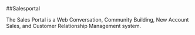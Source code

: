 ##Salesportal

The Sales Portal is a Web Conversation, Community Building, New Account Sales, and Customer Relationship Management system.
